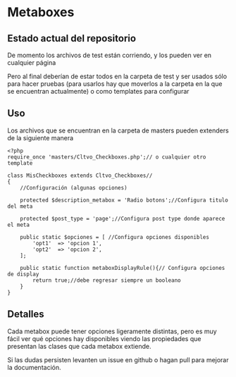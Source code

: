 # Metaboxes


## Estado actual del repositorio
De momento los archivos de test están corriendo, y los pueden ver en cualquier página

Pero al final deberían de estar todos en la carpeta de test y ser usados sólo para hacer pruebas (para usarlos hay que moverlos a la carpeta en la que se encuentran actualmente) o como templates para configurar


## Uso
Los archivos que se encuentran en la carpeta de masters pueden extenders de la siguiente manera
```
<?php
require_once 'masters/Cltvo_Checkboxes.php';// o cualquier otro template

class MisCheckboxes extends Cltvo_Checkboxes//
{
	//Configuración (algunas opciones)

	protected $description_metabox = 'Radio botons';//Configura titulo del meta

	protected $post_type = 'page';//Configura post type donde aparece el meta

	public static $opciones = [ //Configura opciones disponibles
		'opt1'	=> 'opcion 1',
		'opt2'	=> 'opcion 2',
	];

	public static function metaboxDisplayRule(){// Configura opciones de display
		return true;//debe regresar siempre un booleano
	}
}
```

##  Detalles
Cada metabox puede tener opciones ligeramente distintas, pero es muy fácil ver qué opciones hay disponibles viendo las propiedades que presentan las clases que cada metabox extiende.

Si las dudas persisten levanten un issue en github o hagan pull para mejorar la documentación. 
